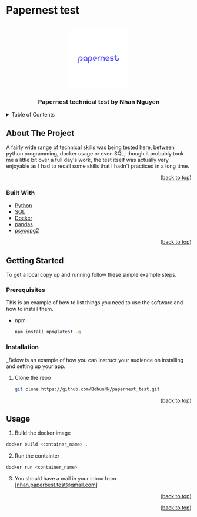 # Papernest test

<div id="top"></div>




<!-- PROJECT LOGO -->
<br />
<div align="center">
  <a>
    <img src="images/Logo_papernest.jpg" alt="Logo" width="160" height="160">
  </a>

  <h3 align="center">Papernest technical test by Nhan Nguyen</h3>

</div>



<!-- TABLE OF CONTENTS -->
<details>
  <summary>Table of Contents</summary>
  <ol>
    <li>
      <a href="#about-the-project">About The Project</a>
      <ul>
        <li><a href="#built-with">Built With</a></li>
      </ul>
    </li>
    <li>
      <a href="#getting-started">Getting Started</a>
      <ul>
        <li><a href="#prerequisites">Prerequisites</a></li>
        <li><a href="#installation">Installation</a></li>
      </ul>
    </li>
    <li><a href="#usage">Usage</a></li>
    <li><a href="#roadmap">Roadmap</a></li>
    <li><a href="#contributing">Contributing</a></li>
    <li><a href="#license">License</a></li>
    <li><a href="#contact">Contact</a></li>
    <li><a href="#acknowledgments">Acknowledgments</a></li>
  </ol>
</details>



<!-- ABOUT THE PROJECT -->
## About The Project

A fairly wide range of technical skills was being tested here, between python programming, docker usage or even SQL; though it probably took me a little bit over a full day's work, the test itself was actually very enjoyable as I had to recall some skills that I hadn't practiced in a long time.

<p align="right">(<a href="#top">back to top</a>)</p>


### Built With


* [Python](https://www.python.org/)
* [SQL](https://fr.wikipedia.org/wiki/Structured_Query_Language)
* [Docker](https://www.docker.com/)
* [pandas](https://pandas.pydata.org/)
* [psycopg2](https://pypi.org/project/psycopg2/)

<p align="right">(<a href="#top">back to top</a>)</p>



<!-- GETTING STARTED -->
## Getting Started

To get a local copy up and running follow these simple example steps.

### Prerequisites

This is an example of how to list things you need to use the software and how to install them.
* npm
  ```sh
  npm install npm@latest -g
  ```

### Installation

_Below is an example of how you can instruct your audience on installing and setting up your app.

1. Clone the repo
   ```sh
   git clone https://github.com/BobunNN/papernest_test.git
   ```


<p align="right">(<a href="#top">back to top</a>)</p>



<!-- USAGE EXAMPLES -->
## Usage

1. Build the docker image 
  ```sh
  docker build <container_name> .
  ```
 
 2. Run the containter
  ```sh
  docker run <container_name>
  ```
  
3. You should have a mail in your inbox from [nhan.paperbest.test@gmail.com]

<p align="right">(<a href="#top">back to top</a>)</p>


<p align="right">(<a href="#top">back to top</a>)</p>




<!-- MARKDOWN LINKS & IMAGES -->
<!-- https://www.markdownguide.org/basic-syntax/#reference-style-links -->


